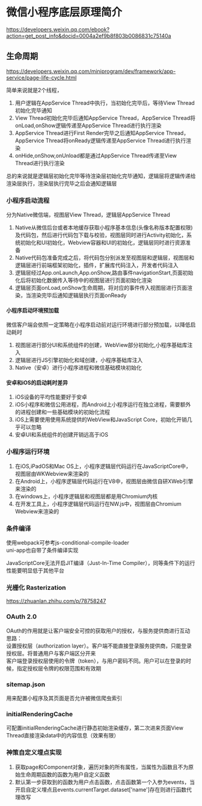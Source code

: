 # 微信小程序底层原理简介
https://developers.weixin.qq.com/ebook?action=get_post_info&docid=0004a2ef9b8f803b0086831c75140a  

## 生命周期
https://developers.weixin.qq.com/miniprogram/dev/framework/app-service/page-life-cycle.html    

简单来说就是2个线程，
1. 用户逻辑在AppService Thread中执行，当初始化完毕后，等待View Thread初始化完毕通知
2. View Thread初始化完毕后通知AppService Thread，AppService Thread将onLoad,onShow逻辑传递至AppService Thread进行执行渲染      
3. AppService Thread进行First Render完毕之后通知AppService Thread，AppService Thread将onReady逻辑传递至AppService Thread进行执行渲染        
4. onHide,onShow,onUnload都是通过AppService Thread传递至View Thread进行执行渲染      

总的来说就是逻辑层初始化完毕等待渲染层初始化完毕通知，逻辑层将逻辑传递给渲染层执行，渲染层执行完毕之后会通知逻辑层  


### 小程序启动流程
分为Native微信端，视图层View Thread，逻辑层AppService Thread    

1. Native从微信后台或者本地缓存获取小程序基本信息(头像名称版本配置权限)及代码包，然后进行代码包下载与校验，视图层同时进行Activity初始化，系统初始化和UI初始化，Webview容器和UI的初始化，逻辑层同时进行资源准备
2. Native代码包准备完成之后，将代码包分别派发至视图层和逻辑层，视图层和逻辑层进行前端框架初始化，插件，扩展库代码注入，开发者代码注入
3. 逻辑层经过App.onLaunch,App.onShow,路由事件navigationStart,页面初始化后将初始化数据传入等待中的视图层进行页面初始化渲染
4. 逻辑层页面onLoad,onShow生命周期，将对应的事件传入视图层进行页面渲染，当渲染完毕后通知逻辑层执行页面onReady   

#### 小程序启动环境预加载
微信客户端会依照一定策略在小程序启动前对运行环境进行部分预加载，以降低启动耗时   
1. 视图层进行部分UI和系统组件的创建，WebView部分初始化,小程序基础库注入
2. 逻辑层进行JS引擎初始化和域创建，小程序基础库注入
3. Native（安卓）进行小程序进程和微信基础模块初始化   

#### 安卓和iOS的启动耗时差异
1. iOS设备的平均性能要好于安卓   
2. iOS小程序和微信公用进程，而Android上小程序运行在独立进程，需要额外的进程创建和一些基础模块的初始化流程
3. iOS上需要使用使用系统提供的WebView和JavaScript Core，初始化开销几乎可以忽略
4. 安卓UI和系统组件的创建开销远高于iOS


### 小程序运行环境
1. 在iOS,iPadOS和Mac OS上，小程序逻辑层代码运行在JavaScriptCore中，视图层由WKWebview来渲染的
2. 在Android上，小程序逻辑层代码运行在V8中，视图层由微信自研XWeb引擎来渲染的
3. 在windows上，小程序逻辑层和视图层都是用Chromium内核
4. 在开发工具上，小程序逻辑层代码运行在NW.js中，视图层由Chromium Webview来渲染的    

### 条件编译
使用webpack可参考js-conditional-compile-loader      
uni-app也自带了条件编译实现    



JavaScriptCore无法开启JIT编译（Just-In-Time Compiler），同等条件下的运行性能要明显低于其他平台     

### 光栅化 Rasterization
https://zhuanlan.zhihu.com/p/78758247

### OAuth 2.0
OAuth的作用就是让客户端安全可控的获取用户的授权，与服务提供商进行互动    
思路：     
设置授权层（authorization layer）。客户端不能直接登录服务提供商，只能登录授权层。将普通用户与客户端区分开来    
客户端登录授权层使用的令牌（token），与用户密码不同。用户可以在登录的时候，指定授权层令牌的权限范围和有效期      

### sitemap.json
用来配置小程序及其页面是否允许被微信爬虫索引     

### initialRenderingCache
可配置initialRenderingCache进行静态初始渲染缓存，第二次进来页面View Thread直接渲染data中的内容信息（效果有限）    


### 神策自定义埋点实现

1. 获取page和Component对象，遍历对象的所有属性，当属性为函数且不为原始生命周期函数的函数为用户自定义函数
2. 默认第一步获取到的函数为用户点击函数，点击函数第一个入参为events，当开启自定义埋点且events.currentTarget.dataset['name']存在则进行函数代理改写    

